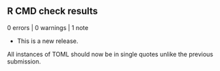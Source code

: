 ## R CMD check results

0 errors | 0 warnings | 1 note

* This is a new release.

All instances of TOML should now be in single quotes unlike the previous submission.